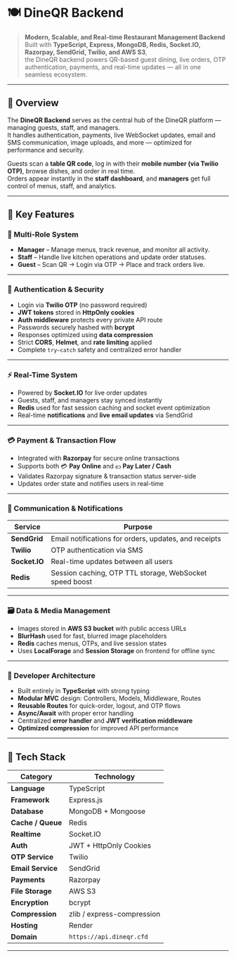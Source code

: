 # 🍽️ DineQR Backend

> **Modern, Scalable, and Real-time Restaurant Management Backend**  
> Built with **TypeScript, Express, MongoDB, Redis, Socket.IO, Razorpay, SendGrid, Twilio, and AWS S3**,  
> the DineQR backend powers QR-based guest dining, live orders, OTP authentication, payments, and real-time updates — all in one seamless ecosystem.

---

## 🚀 Overview

The **DineQR Backend** serves as the central hub of the DineQR platform — managing guests, staff, and managers.  
It handles authentication, payments, live WebSocket updates, email and SMS communication, image uploads, and more — optimized for performance and security.

Guests scan a **table QR code**, log in with their **mobile number (via Twilio OTP)**, browse dishes, and order in real time.  
Orders appear instantly in the **staff dashboard**, and **managers** get full control of menus, staff, and analytics.

---

## 🧩 Key Features

### 👥 Multi-Role System
- **Manager** – Manage menus, track revenue, and monitor all activity.  
- **Staff** – Handle live kitchen operations and update order statuses.  
- **Guest** – Scan QR → Login via OTP → Place and track orders live.

---

### 🔐 Authentication & Security
- Login via **Twilio OTP** (no password required)
- **JWT tokens** stored in **HttpOnly cookies**
- **Auth middleware** protects every private API route
- Passwords securely hashed with **bcrypt**
- Responses optimized using **data compression**
- Strict **CORS**, **Helmet**, and **rate limiting** applied
- Complete `try–catch` safety and centralized error handler

---

### ⚡ Real-Time System
- Powered by **Socket.IO** for live order updates
- Guests, staff, and managers stay synced instantly
- **Redis** used for fast session caching and socket event optimization
- Real-time **notifications** and **live email updates** via SendGrid

---

### 💳 Payment & Transaction Flow
- Integrated with **Razorpay** for secure online transactions
- Supports both 💳 **Pay Online** and 💵 **Pay Later / Cash**
- Validates Razorpay signature & transaction status server-side
- Updates order state and notifies users in real-time

---

### 📨 Communication & Notifications

| Service | Purpose |
|----------|----------|
| **SendGrid** | Email notifications for orders, updates, and receipts |
| **Twilio** | OTP authentication via SMS |
| **Socket.IO** | Real-time updates between all users |
| **Redis** | Session caching, OTP TTL storage, WebSocket speed boost |

---

### 🗃️ Data & Media Management
- Images stored in **AWS S3 bucket** with public access URLs  
- **BlurHash** used for fast, blurred image placeholders  
- **Redis** caches menus, OTPs, and live session states  
- Uses **LocalForage** and **Session Storage** on frontend for offline sync  

---

### 🧠 Developer Architecture
- Built entirely in **TypeScript** with strong typing  
- **Modular MVC** design: Controllers, Models, Middleware, Routes  
- **Reusable Routes** for quick-order, logout, and OTP flows  
- **Async/Await** with proper error handling  
- Centralized **error handler** and **JWT verification middleware**  
- **Optimized compression** for improved API performance  

---

## 🧠 Tech Stack

| Category | Technology |
|-----------|-------------|
| **Language** | TypeScript |
| **Framework** | Express.js |
| **Database** | MongoDB + Mongoose |
| **Cache / Queue** | Redis |
| **Realtime** | Socket.IO |
| **Auth** | JWT + HttpOnly Cookies |
| **OTP Service** | Twilio |
| **Email Service** | SendGrid |
| **Payments** | Razorpay |
| **File Storage** | AWS S3 |
| **Encryption** | bcrypt |
| **Compression** | zlib / express-compression |
| **Hosting** | Render |
| **Domain** | `https://api.dineqr.cfd` |

---


